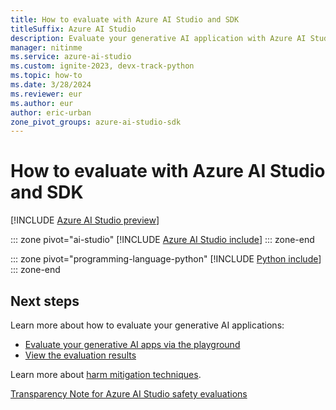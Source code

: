 ```yaml
---
title: How to evaluate with Azure AI Studio and SDK
titleSuffix: Azure AI Studio
description: Evaluate your generative AI application with Azure AI Studio UI and SDK.
manager: nitinme
ms.service: azure-ai-studio
ms.custom: ignite-2023, devx-track-python
ms.topic: how-to
ms.date: 3/28/2024
ms.reviewer: eur
ms.author: eur
author: eric-urban
zone_pivot_groups: azure-ai-studio-sdk
---
```


# How to evaluate with Azure AI Studio and SDK

[!INCLUDE [Azure AI Studio preview](../includes/preview-ai-studio.md)]

::: zone pivot="ai-studio"
[!INCLUDE [Azure AI Studio include](../includes/evaluations/from-data/studio.md)]
::: zone-end

::: zone pivot="programming-language-python"
[!INCLUDE [Python include](../includes/evaluations/from-data/python.md)]
::: zone-end

## Next steps

Learn more about how to evaluate your generative AI applications:
- [Evaluate your generative AI apps via the playground](./evaluate-prompts-playground.md)
- [View the evaluation results](./evaluate-flow-results.md)

Learn more about [harm mitigation techniques](../concepts/evaluation-improvement-strategies.md).

[Transparency Note for Azure AI Studio safety evaluations](../concepts/safety-evaluations-transparency-note.md)
